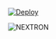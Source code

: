 
 [![Deploy](https://www.herokucdn.com/deploy/button.svg)](https://heroku.com/deploy?template=https://github.com/majid-nex/nex-repo.git)

![NEXTRON](https://telegra.ph/file/ada158c12209658274f0d.jpg)
